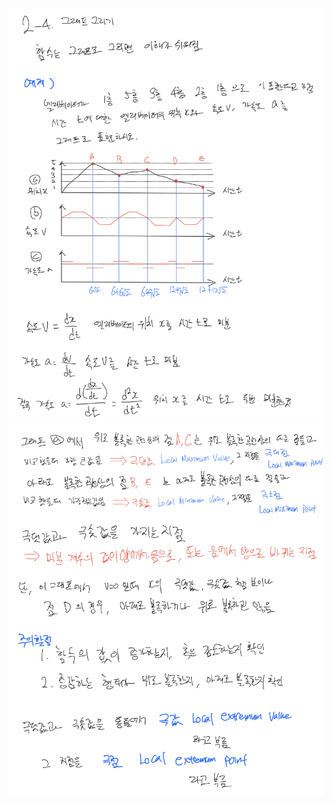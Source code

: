 <p align="center">
  <img width=700 alt="note" src="https://github.com/jasonheesanglee/theoretical_study/blob/main/Mathematics/data/2-4-Note-1.png">
  <img width=700 alt="note" src="https://github.com/jasonheesanglee/theoretical_study/blob/main/Mathematics/data/2-4-Note-2.png">
</p>
